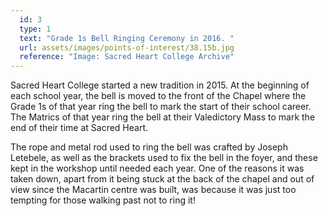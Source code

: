 ```yaml
---
  id: 3
  type: 1
  text: "Grade 1s Bell Ringing Ceremony in 2016. "
  url: assets/images/points-of-interest/38.15b.jpg
  reference: "Image: Sacred Heart College Archive"
---
```

Sacred Heart College started a new tradition in 2015\. At the beginning of each school year, the bell is moved to the front of the Chapel where the Grade 1s of that year ring the bell to mark the start of their school career. The Matrics of that year ring the bell at their Valedictory Mass to mark the end of their time at Sacred Heart.

The rope and metal rod used to ring the bell was crafted by Joseph Letebele, as well as the brackets used to fix the bell in the foyer, and these kept in the workshop until needed each year. One of the reasons it was taken down, apart from it being stuck at the back of the chapel and out of view since the Macartin centre was built, was because it was just too tempting for those walking past not to ring it!
        